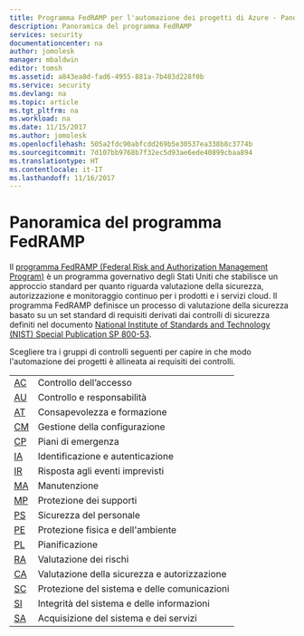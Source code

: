 ```yaml
---
title: Programma FedRAMP per l'automazione dei progetti di Azure - Panoramica
description: Panoramica del programma FedRAMP
services: security
documentationcenter: na
author: jomolesk
manager: mbaldwin
editor: tomsh
ms.assetid: a843ea8d-fad6-4955-881a-7b483d228f0b
ms.service: security
ms.devlang: na
ms.topic: article
ms.tgt_pltfrm: na
ms.workload: na
ms.date: 11/15/2017
ms.author: jomolesk
ms.openlocfilehash: 505a2fdc90abfcdd269b5e30537ea338b8c3774b
ms.sourcegitcommit: 7d107bb9768b7f32ec5d93ae6ede40899cbaa894
ms.translationtype: HT
ms.contentlocale: it-IT
ms.lasthandoff: 11/16/2017
---
```

# <a name="fedramp-overview"></a>Panoramica del programma FedRAMP

Il [programma FedRAMP (Federal Risk and Authorization Management Program)](https://www.fedramp.gov) è un programma governativo degli Stati Uniti che stabilisce un approccio standard per quanto riguarda valutazione della sicurezza, autorizzazione e monitoraggio continuo per i prodotti e i servizi cloud. Il programma FedRAMP definisce un processo di valutazione della sicurezza basato su un set standard di requisiti derivati dai controlli di sicurezza definiti nel documento [National Institute of Standards and Technology (NIST) Special Publication SP 800-53](https://csrc.nist.gov/publications/detail/sp/800-53/rev-4/final).

Scegliere tra i gruppi di controlli seguenti per capire in che modo l'automazione dei progetti è allineata ai requisiti dei controlli.

| | |
|---|---|
| [AC](fedramp-access-controls.md ) | Controllo dell’accesso |
| [AU](fedramp-audit-accountability-controls.md ) | Controllo e responsabilità |
| [AT](fedramp-awareness-training-controls.md ) | Consapevolezza e formazione |
| [CM](fedramp-configuration-manager-controls.md ) | Gestione della configurazione |
| [CP](fedramp-contingency-planning-controls.md ) | Piani di emergenza |
| [IA](fedramp-identification-authentication-controls.md ) | Identificazione e autenticazione |
| [IR](fedramp-incident-response-controls.md ) | Risposta agli eventi imprevisti |
| [MA](fedramp-maintenance-controls.md ) | Manutenzione  |
| [MP](fedramp-media-protection-controls.md ) | Protezione dei supporti |
| [PS](fedramp-personnel-security-controls.md ) | Sicurezza del personale |
| [PE](fedramp-physical-environmental-protection-controls.md ) | Protezione fisica e dell'ambiente |
| [PL](fedramp-planning-controls.md ) | Pianificazione |
| [RA](fedramp-risk-assessment-controls.md ) | Valutazione dei rischi |
| [CA](fedramp-security-assessment-authorization-controls.md ) | Valutazione della sicurezza e autorizzazione |
| [SC](fedramp-system-communications-protection-controls.md ) | Protezione del sistema e delle comunicazioni |
| [SI](fedramp-system-information-integrity-controls.md ) | Integrità del sistema e delle informazioni |
| [SA](fedramp-system-services-acquisition-controls.md ) | Acquisizione del sistema e dei servizi |
